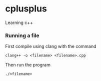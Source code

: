 # cplusplus
Learning c++

### Running a file
First compile using clang with the command
```
clang++ -o <filename> <filename>.cpp
```
Then run the program
```
./<filename>
```
